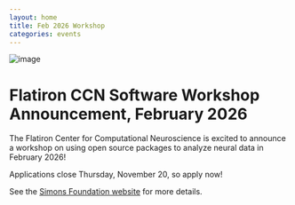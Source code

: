 ```yaml
---
layout: home
title: Feb 2026 Workshop
categories: events
---
```


![image](/assets/jan2025-banner.svg)

# Flatiron CCN Software Workshop Announcement, February 2026

The Flatiron Center for Computational Neuroscience is excited to announce a workshop on using open source packages to analyze neural data in February 2026!

Applications close Thursday, November 20, so apply now!

See the [Simons Foundation website](https://www.simonsfoundation.org/event/flatiron-ccn-neural-data-analysis-workshop/) for more details.
